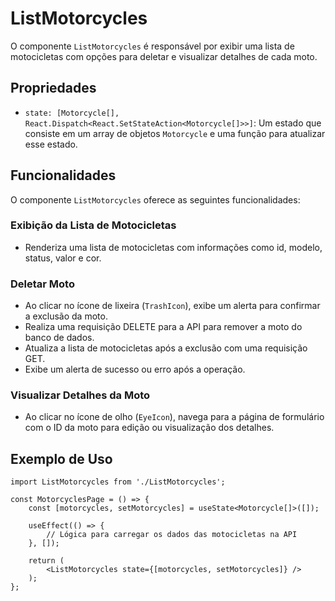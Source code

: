 # ListMotorcycles

O componente `ListMotorcycles` é responsável por exibir uma lista de motocicletas com opções para deletar e visualizar detalhes de cada moto.

## Propriedades

- `state: [Motorcycle[], React.Dispatch<React.SetStateAction<Motorcycle[]>>]`: Um estado que consiste em um array de objetos `Motorcycle` e uma função para atualizar esse estado.

## Funcionalidades

O componente `ListMotorcycles` oferece as seguintes funcionalidades:

### Exibição da Lista de Motocicletas

- Renderiza uma lista de motocicletas com informações como id, modelo, status, valor e cor.

### Deletar Moto

- Ao clicar no ícone de lixeira (`TrashIcon`), exibe um alerta para confirmar a exclusão da moto.
- Realiza uma requisição DELETE para a API para remover a moto do banco de dados.
- Atualiza a lista de motocicletas após a exclusão com uma requisição GET.
- Exibe um alerta de sucesso ou erro após a operação.

### Visualizar Detalhes da Moto

- Ao clicar no ícone de olho (`EyeIcon`), navega para a página de formulário com o ID da moto para edição ou visualização dos detalhes.

## Exemplo de Uso

```tsx
import ListMotorcycles from './ListMotorcycles';

const MotorcyclesPage = () => {
    const [motorcycles, setMotorcycles] = useState<Motorcycle[]>([]);

    useEffect(() => {
        // Lógica para carregar os dados das motocicletas na API
    }, []);

    return (
        <ListMotorcycles state={[motorcycles, setMotorcycles]} />
    );
};
